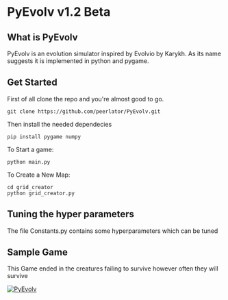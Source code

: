 # PyEvolv v1.2 Beta

## What is PyEvolv
PyEvolv is an evolution simulator inspired by Evolvio by Karykh. As its name suggests it is implemented in python and pygame.

## Get Started
First of all clone the repo and you're almost good to go.
```
git clone https://github.com/peerlator/PyEvolv.git
```

Then install the needed dependecies
```
pip install pygame numpy
```

To Start a game:
``` 
python main.py
```

To Create a New Map:
``` 
cd grid_creator
python grid_creator.py
```

## Tuning the hyper parameters
The file Constants.py contains some hyperparameters which can be tuned

## Sample Game
This Game ended in the creatures failing to survive however often they will survive

[![PyEvolv](https://img.youtube.com/vi/LZo5Hpl4gbI/0.jpg)](https://www.youtube.com/watch?v=LZo5Hpl4gbI)
